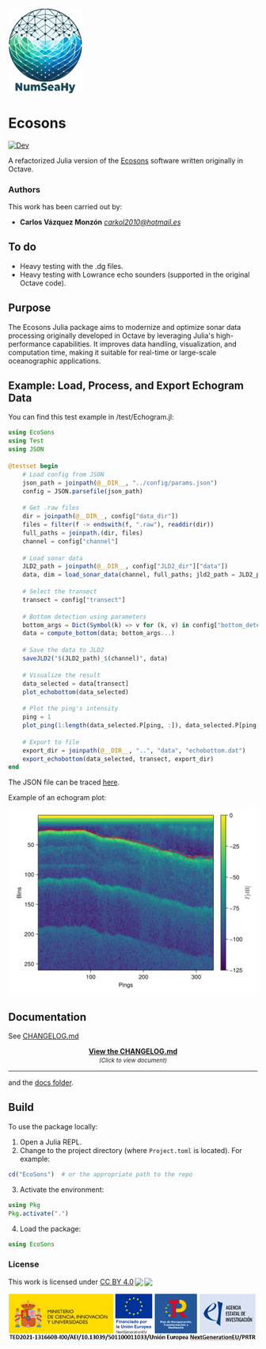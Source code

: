 <img src="assets/images/logo-numseahy.png" alt="EU Flag"  width="150"/>

# Ecosons

[![Dev](https://img.shields.io/badge/docs-dev-blue.svg)](https://gridap.github.io/GridapHybrid.jl/dev)


A refactorized Julia version of the [Ecosons](https://github.com/daniel-rperez/ecosons/tree/master) software written originally in Octave.

### Authors
This work has been carried out by:

- **Carlos Vázquez Monzón**
  *carkol2010@hotmail.es*

## To do

- Heavy testing with the .dg files.
- Heavy testing with Lowrance echo sounders (supported in the original Octave code).


## Purpose

The Ecosons Julia package aims to modernize and optimize sonar data processing originally developed in Octave by leveraging Julia's high-performance capabilities. It improves data handling, visualization, and computation time, making it suitable for real-time or large-scale oceanographic applications.

## Example: Load, Process, and Export Echogram Data

You can find this test example in /test/Echogram.jl:

```julia
using EcoSons
using Test
using JSON

@testset begin
    # Load config from JSON
    json_path = joinpath(@__DIR__, "../config/params.json")
    config = JSON.parsefile(json_path)

    # Get .raw files
    dir = joinpath(@__DIR__, config["data_dir"])
    files = filter(f -> endswith(f, ".raw"), readdir(dir))
    full_paths = joinpath.(dir, files)
    channel = config["channel"]

    # Load sonar data
    JLD2_path = joinpath(@__DIR__, config["JLD2_dir"]["data"])
    data, dim = load_sonar_data(channel, full_paths; jld2_path = JLD2_path)

    # Select the transect
    transect = config["transect"]

    # Bottom detection using parameters
    bottom_args = Dict(Symbol(k) => v for (k, v) in config["bottom_detection"])
    data = compute_bottom(data; bottom_args...)

    # Save the data to JLD2
    saveJLD2("$(JLD2_path)_$(channel)", data)

    # Visualize the result
    data_selected = data[transect]
    plot_echobottom(data_selected)

    # Plot the ping's intensity 
    ping = 1
    plot_ping(1:length(data_selected.P[ping, :]), data_selected.P[ping, :])

    # Export to file
    export_dir = joinpath(@__DIR__, "..", "data", "echobottom.dat")
    export_echobottom(data_selected, transect, export_dir)
end
```
The JSON file can be traced [here](config/params.json).

Example of an echogram plot: 

<div align="center">
  <img src="assets/images/echogram.png" alt="Echogram" width="500"/>
</div>


## Documentation

See [CHANGELOG.md](CHANGELOG.md)

<p align="center">
  <a href="CHANGELOG.md"><b>View the CHANGELOG.md</b></a>  
  <br>
  <i><small>(Click to view document)</small></i>
</p>

<hr style="border:1px">  

and the [docs folder](docs/).

## Build

To use the package locally:

1. Open a Julia REPL.
2. Change to the project directory (where `Project.toml` is located). For example:
```julia
cd("EcoSons")  # or the appropriate path to the repo
```
3. Activate the environment:
```julia
using Pkg
Pkg.activate(".")
```
4. Load the package:
```julia
using EcoSons
```

### License
 <p xmlns:cc="http://creativecommons.org/ns#" >This work is licensed under <a href="http://creativecommons.org/licenses/by/4.0/?ref=chooser-v1" target="_blank" rel="license noopener noreferrer" style="display:inline-block;">CC BY 4.0<img style="height:22px!important;margin-left:3px;vertical-align:text-bottom;" src="https://mirrors.creativecommons.org/presskit/icons/cc.svg?ref=chooser-v1"><img style="height:22px!important;margin-left:3px;vertical-align:text-bottom;" src="https://mirrors.creativecommons.org/presskit/icons/by.svg?ref=chooser-v1"></a></p> 

<img src="assets/images/banner.png" alt="EU Flag"  width="500"/>

